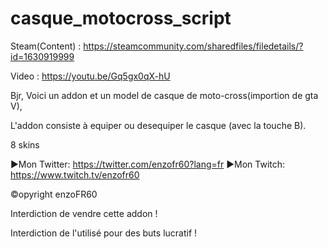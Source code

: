 # casque_motocross_script
Steam(Content) : https://steamcommunity.com/sharedfiles/filedetails/?id=1630919999

Video : https://youtu.be/Gq5gx0qX-hU

Bjr, Voici un addon et un model de casque de moto-cross(importion de gta V),

L'addon consiste à equiper ou desequiper le casque (avec la touche B).

8 skins

►Mon Twitter: https://twitter.com/enzofr60?lang=fr
►Mon Twitch: https://www.twitch.tv/enzofr60

©opyright enzoFR60 

Interdiction de vendre cette addon !

Interdiction de l'utilisé pour des buts lucratif !
